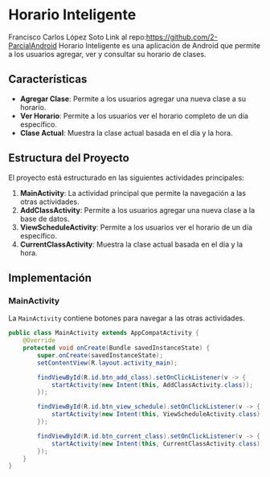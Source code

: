 # Horario Inteligente
Francisco Carlos López Soto 
Link al repo:https://github.com/2-ParcialAndroid
Horario Inteligente es una aplicación de Android que permite a los usuarios agregar, ver y consultar su horario de clases.

## Características

- **Agregar Clase**: Permite a los usuarios agregar una nueva clase a su horario.
- **Ver Horario**: Permite a los usuarios ver el horario completo de un día específico.
- **Clase Actual**: Muestra la clase actual basada en el día y la hora.

## Estructura del Proyecto

El proyecto está estructurado en las siguientes actividades principales:

1. **MainActivity**: La actividad principal que permite la navegación a las otras actividades.
2. **AddClassActivity**: Permite a los usuarios agregar una nueva clase a la base de datos.
3. **ViewScheduleActivity**: Permite a los usuarios ver el horario de un día específico.
4. **CurrentClassActivity**: Muestra la clase actual basada en el día y la hora.

## Implementación

### MainActivity

La `MainActivity` contiene botones para navegar a las otras actividades.

```java
public class MainActivity extends AppCompatActivity {
    @Override
    protected void onCreate(Bundle savedInstanceState) {
        super.onCreate(savedInstanceState);
        setContentView(R.layout.activity_main);

        findViewById(R.id.btn_add_class).setOnClickListener(v -> {
            startActivity(new Intent(this, AddClassActivity.class));
        });

        findViewById(R.id.btn_view_schedule).setOnClickListener(v -> {
            startActivity(new Intent(this, ViewScheduleActivity.class));
        });

        findViewById(R.id.btn_current_class).setOnClickListener(v -> {
            startActivity(new Intent(this, CurrentClassActivity.class));
        });
    }
}

